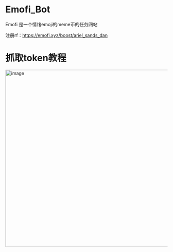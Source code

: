 # Emofi_Bot
Emofi 是一个情绪emoji的meme币的任务网站

注册rf：https://emofi.xyz/boost/ariel_sands_dan

# 抓取token教程
<img width="869" height="551" alt="image" src="https://github.com/user-attachments/assets/b8da1e7e-e8b3-4515-b817-c34ca14913d9" />

